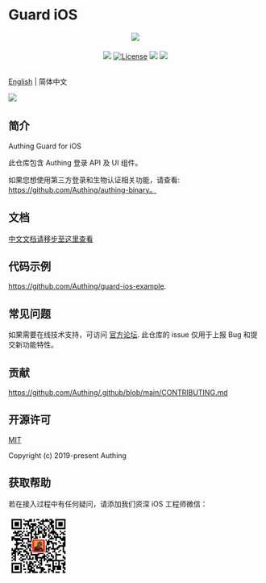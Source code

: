 # Guard iOS

<div align=center>
  <img width="250" src="https://files.authing.co/authing-console/authing-logo-new-20210924.svg" />
</div>
<br/>
<div align="center">
  <a href="https://forum.authing.cn/" target="_blank"><img src="https://img.shields.io/badge/chat-forum-blue" /></a>
  <a href="https://opensource.org/licenses/MIT" target="_blank"><img src="https://img.shields.io/badge/License-MIT-success" alt="License"></a>
  <a href="javascript:;"><img src="https://img.shields.io/badge/PRs-welcome-green"></a>
  <a href="https://developer.apple.com/swift/"><img src="https://img.shields.io/badge/swift-5.0-orange.svg?style=flat"></a>
<br/>

</div>

<br>

[English](./README.md) | 简体中文

<img width="250" src="https://user-images.githubusercontent.com/10389329/182366962-6a93c2d2-de2c-4f4f-a144-6fb9d827ce2d.png" />

## 简介

Authing Guard for iOS

此仓库包含 Authing 登录 API 及 UI 组件。 

如果您想使用第三方登录和生物认证相关功能，请查看: https://github.com/Authing/authing-binary。

## 文档

[中文文档请移步至这里查看](https://docs.authing.cn/v2/reference/sdk-for-ios/)

## 代码示例
https://github.com/Authing/guard-ios-example.

## 常见问题

如果需要在线技术支持，可访问 [官方论坛](https://forum.authing.cn/). 此仓库的 issue 仅用于上报 Bug 和提交新功能特性。

## 贡献

https://github.com/Authing/.github/blob/main/CONTRIBUTING.md

## 开源许可

[MIT](https://opensource.org/licenses/MIT)

Copyright (c) 2019-present Authing

## 获取帮助

若在接入过程中有任何疑问，请添加我们资深 iOS 工程师微信：

<img width="120" src="./doc/images/jianan.png">
